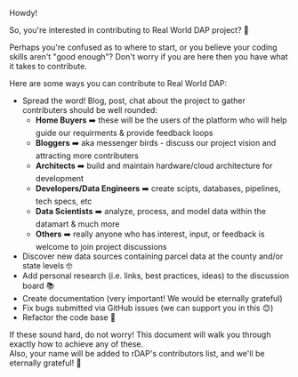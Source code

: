 Howdy!

So, you're interested in contributing to Real World DAP project? 🤔

Perhaps you're confused as to where to start, or you believe your coding skills aren't "good enough"? Don't worry if you are here then you have what it takes to contribute.

Here are some ways you can contribute to Real World DAP:

- Spread the word! Blog, post, chat about the project to gather contributers should be well rounded:
  - **Home Buyers** ➡️ these will be the users of the platform who will help guide our requirments & provide feedback loops
  - **Bloggers** ➡️ aka messenger birds - discuss our project vision and attracting more contributers
  - **Architects** ➡️ build and maintain hardware/cloud architecture for development
  - **Developers/Data Engineers** ➡️ create scipts, databases, pipelines, tech specs, etc 
  - **Data Scientists** ➡️ analyze, process, and model data within the datamart & much more
  - **Others** ➡️ really anyone who has interest, input, or feedback is welcome to join project discussions
- Discover new data sources containing parcel data at the county and/or state levels 🤓
- Add personal research (i.e. links, best practices, ideas) to the discussion board 📚
- Create documentation (very important! We would be eternally grateful)
- Fix bugs submitted via GitHub issues (we can support you in this 😊)
- Refactor the code base 🥺

If these sound hard, do not worry! This document will walk you through exactly how to achieve any of these. <br/>
Also, your name will be added to rDAP's contributors list, and we'll be eternally grateful! 🙏


